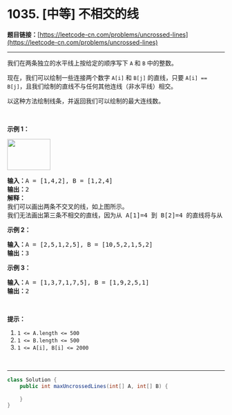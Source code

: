 # 1035. [中等] 不相交的线

**题目链接：**[https://leetcode-cn.com/problems/uncrossed-lines](https://leetcode-cn.com/problems/uncrossed-lines)

---

<div class="content__1Y2H">
 <div class="notranslate">
  <p>我们在两条独立的水平线上按给定的顺序写下&nbsp;<code>A</code>&nbsp;和&nbsp;<code>B</code>&nbsp;中的整数。</p> 
  <p>现在，我们可以绘制一些连接两个数字&nbsp;<code>A[i]</code>&nbsp;和&nbsp;<code>B[j]</code>&nbsp;的直线，只要&nbsp;<code>A[i] == B[j]</code>，且我们绘制的直线不与任何其他连线（非水平线）相交。</p> 
  <p>以这种方法绘制线条，并返回我们可以绘制的最大连线数。</p> 
  <p>&nbsp;</p> 
  <p><strong>示例 1：</strong></p> 
  <p><strong><img style="height: 72px; width: 100px;" src="/aliyun-lc-upload/uploads/2019/04/28/142.png" alt=""></strong></p> 
  <pre class="language-text"><strong>输入：</strong>A = [1,4,2], B = [1,2,4]
<strong>输出：</strong>2
<strong>解释：
</strong>我们可以画出两条不交叉的线，如上图所示。
我们无法画出第三条不相交的直线，因为从 A[1]=4 到 B[2]=4 的直线将与从 A[2]=2 到 B[1]=2 的直线相交。</pre> 
  <p><strong>示例 2：</strong></p> 
  <pre class="language-text"><strong>输入：</strong>A = [2,5,1,2,5], B = [10,5,2,1,5,2]
<strong>输出：</strong>3
</pre> 
  <p><strong>示例 3：</strong></p> 
  <pre class="language-text"><strong>输入：</strong>A = [1,3,7,1,7,5], B = [1,9,2,5,1]
<strong>输出：</strong>2</pre> 
  <p>&nbsp;</p> 
  <p><strong>提示：</strong></p> 
  <ol> 
   <li><code>1 &lt;= A.length &lt;= 500</code></li> 
   <li><code>1 &lt;= B.length &lt;= 500</code></li> 
   <li><code>1 &lt;= A[i], B[i] &lt;= 2000</code></li> 
  </ol> 
  <p>&nbsp;</p> 
 </div>
</div>

---

```java
class Solution {
    public int maxUncrossedLines(int[] A, int[] B) {
        
    }
}
```